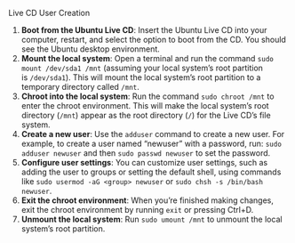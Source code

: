 
Live CD User Creation

1. **Boot from the Ubuntu Live CD**: Insert the Ubuntu Live CD into your computer, restart, and select the option to boot from the CD. You should see the Ubuntu desktop environment.
2. **Mount the local system**: Open a terminal and run the command `sudo mount /dev/sda1 /mnt` (assuming your local system’s root partition is `/dev/sda1`). This will mount the local system’s root partition to a temporary directory called `/mnt`.
3. **Chroot into the local system**: Run the command `sudo chroot /mnt` to enter the chroot environment. This will make the local system’s root directory (`/mnt`) appear as the root directory (`/`) for the Live CD’s file system.
4. **Create a new user**: Use the `adduser` command to create a new user. For example, to create a user named “newuser” with a password, run: `sudo adduser newuser` and then `sudo passwd newuser` to set the password.
5. **Configure user settings**: You can customize user settings, such as adding the user to groups or setting the default shell, using commands like `sudo usermod -aG <group> newuser` or `sudo chsh -s /bin/bash newuser`.
6. **Exit the chroot environment**: When you’re finished making changes, exit the chroot environment by running `exit` or pressing Ctrl+D.
7. **Unmount the local system**: Run `sudo umount /mnt` to unmount the local system’s root partition.